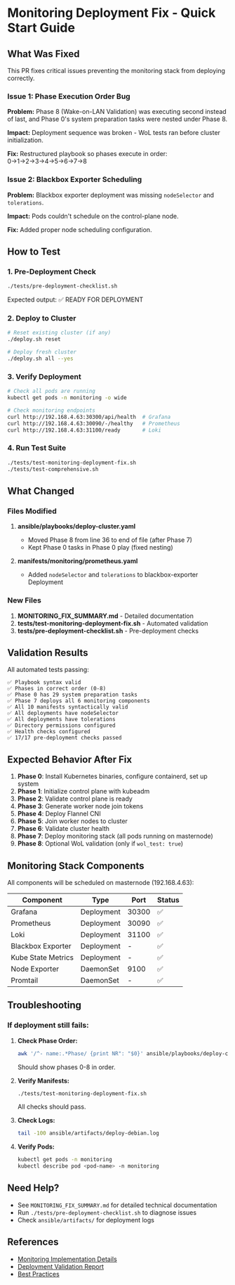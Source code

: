 # Monitoring Deployment Fix - Quick Start Guide

## What Was Fixed

This PR fixes critical issues preventing the monitoring stack from deploying correctly.

### Issue 1: Phase Execution Order Bug
**Problem:** Phase 8 (Wake-on-LAN Validation) was executing second instead of last, and Phase 0's system preparation tasks were nested under Phase 8.

**Impact:** Deployment sequence was broken - WoL tests ran before cluster initialization.

**Fix:** Restructured playbook so phases execute in order: 0→1→2→3→4→5→6→7→8

### Issue 2: Blackbox Exporter Scheduling
**Problem:** Blackbox exporter deployment was missing `nodeSelector` and `tolerations`.

**Impact:** Pods couldn't schedule on the control-plane node.

**Fix:** Added proper node scheduling configuration.

## How to Test

### 1. Pre-Deployment Check
```bash
./tests/pre-deployment-checklist.sh
```

Expected output: ✅ READY FOR DEPLOYMENT

### 2. Deploy to Cluster
```bash
# Reset existing cluster (if any)
./deploy.sh reset

# Deploy fresh cluster
./deploy.sh all --yes
```

### 3. Verify Deployment
```bash
# Check all pods are running
kubectl get pods -n monitoring -o wide

# Check monitoring endpoints
curl http://192.168.4.63:30300/api/health  # Grafana
curl http://192.168.4.63:30090/-/healthy   # Prometheus
curl http://192.168.4.63:31100/ready       # Loki
```

### 4. Run Test Suite
```bash
./tests/test-monitoring-deployment-fix.sh
./tests/test-comprehensive.sh
```

## What Changed

### Files Modified
1. **ansible/playbooks/deploy-cluster.yaml**
   - Moved Phase 8 from line 36 to end of file (after Phase 7)
   - Kept Phase 0 tasks in Phase 0 play (fixed nesting)

2. **manifests/monitoring/prometheus.yaml**
   - Added `nodeSelector` and `tolerations` to blackbox-exporter Deployment

### New Files
1. **MONITORING_FIX_SUMMARY.md** - Detailed documentation
2. **tests/test-monitoring-deployment-fix.sh** - Automated validation
3. **tests/pre-deployment-checklist.sh** - Pre-deployment checks

## Validation Results

All automated tests passing:
```
✅ Playbook syntax valid
✅ Phases in correct order (0-8)
✅ Phase 0 has 29 system preparation tasks
✅ Phase 7 deploys all 6 monitoring components
✅ All 10 manifests syntactically valid
✅ All deployments have nodeSelector
✅ All deployments have tolerations
✅ Directory permissions configured
✅ Health checks configured
✅ 17/17 pre-deployment checks passed
```

## Expected Behavior After Fix

1. **Phase 0**: Install Kubernetes binaries, configure containerd, set up system
2. **Phase 1**: Initialize control plane with kubeadm
3. **Phase 2**: Validate control plane is ready
4. **Phase 3**: Generate worker node join tokens
5. **Phase 4**: Deploy Flannel CNI
6. **Phase 5**: Join worker nodes to cluster
7. **Phase 6**: Validate cluster health
8. **Phase 7**: Deploy monitoring stack (all pods running on masternode)
9. **Phase 8**: Optional WoL validation (only if `wol_test: true`)

## Monitoring Stack Components

All components will be scheduled on masternode (192.168.4.63):

| Component | Type | Port | Status |
|-----------|------|------|--------|
| Grafana | Deployment | 30300 | ✅ |
| Prometheus | Deployment | 30090 | ✅ |
| Loki | Deployment | 31100 | ✅ |
| Blackbox Exporter | Deployment | - | ✅ |
| Kube State Metrics | Deployment | - | ✅ |
| Node Exporter | DaemonSet | 9100 | ✅ |
| Promtail | DaemonSet | - | ✅ |

## Troubleshooting

### If deployment still fails:

1. **Check Phase Order:**
   ```bash
   awk '/^- name:.*Phase/ {print NR": "$0}' ansible/playbooks/deploy-cluster.yaml
   ```
   Should show phases 0-8 in order.

2. **Verify Manifests:**
   ```bash
   ./tests/test-monitoring-deployment-fix.sh
   ```
   All checks should pass.

3. **Check Logs:**
   ```bash
   tail -100 ansible/artifacts/deploy-debian.log
   ```

4. **Verify Pods:**
   ```bash
   kubectl get pods -n monitoring
   kubectl describe pod <pod-name> -n monitoring
   ```

## Need Help?

- See `MONITORING_FIX_SUMMARY.md` for detailed technical documentation
- Run `./tests/pre-deployment-checklist.sh` to diagnose issues
- Check `ansible/artifacts/` for deployment logs

## References

- [Monitoring Implementation Details](docs/MONITORING_IMPLEMENTATION_DETAILS.md)
- [Deployment Validation Report](DEPLOYMENT_VALIDATION_REPORT.md)
- [Best Practices](docs/BEST_PRACTICES.md)
